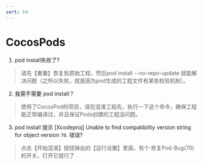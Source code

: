 ```yaml
---
sort: 14
---
```


# CocosPods

1. pod install失败了?
> 请先【重置】恢复到原始工程，然后pod install --no-repo-update 就能解决问题（之所以失败，就是因为pod生成的工程文件有某些校验机制）。
>

2. 我需不需要 pod install？
> 使用了CocosPod的项目，请在混淆工程先，执行一下这个命令，确保工程能正常编译过，并且保证Pods创建的工程没问题。
>

3. pod install 提示 [Xcodeproj] Unable to find compatibility version string for object version `70`. 错误?
> 点击【开始混淆】按钮弹出的【运行设置】里面，有个 修复Pod-Bug(70)的开关，打开它就行了
>